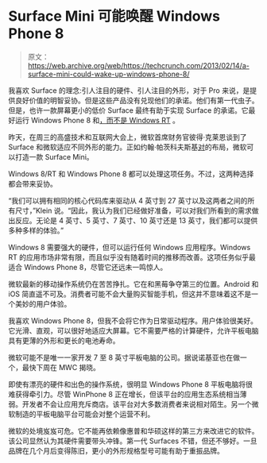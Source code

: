 # Surface Mini 可能唤醒 Windows Phone 8 

> 原文：<https://web.archive.org/web/https://techcrunch.com/2013/02/14/a-surface-mini-could-wake-up-windows-phone-8/>

我喜欢 Surface 的理念:引人注目的硬件、引人注目的外形，对于 Pro 来说，是提供良好价值的明智妥协。但是这些产品没有兑现他们的承诺。他们有第一代虫子。但是，也许一款屏幕更小的低价 Surface 最终有助于实现 Surface 的承诺。它最好运行 Windows Phone 8 和[，而不是 Windows RT](https://web.archive.org/web/20221208122936/https://beta.techcrunch.com/2013/02/04/fix-this-microsoft/) 。

昨天，在周三的高盛技术和互联网大会上，微软首席财务官彼得·克莱恩谈到了 Surface 和微软适应不同外形的能力。正如约翰·帕茨科夫斯基[对](https://web.archive.org/web/20221208122936/http://allthingsd.com/20130214/will-there-ever-be-a-surface-mini-sounds-like-it/)的布局，微软可以打造一款 Surface Mini。

Windows 8/RT 和 Windows Phone 8 都可以处理这项任务。不过，这两种选择都会带来妥协。

“我们可以拥有相同的核心代码库来驱动从 4 英寸到 27 英寸以及这两者之间的所有尺寸，”Klein 说。“因此，我认为我们已经做好准备，可以对我们所看到的需求做出反应。无论是 4 英寸、5 英寸、7 英寸、10 英寸还是 13 英寸，我们都可以提供多种多样的体验。”

Windows 8 需要强大的硬件，但可以运行任何 Windows 应用程序。Windows RT 的应用市场非常有限，而且似乎没有随着时间的推移而改善。这项任务似乎最适合 Windows Phone 8，尽管它还远未一鸣惊人。

微软最新的移动操作系统仍在苦苦挣扎。它在和黑莓争夺第三的位置。Android 和 iOS 简直遥不可及。消费者可能不会大量购买智能手机，但这并不意味着这不是一个美妙的用户体验。

我喜欢 Windows Phone 8，但我不会将它作为日常驱动程序。用户体验很美好。它光滑、直观，可以很好地适应大屏幕。它不需要严格的计算硬件，允许平板电脑具有更薄的外形和更长的电池寿命。

微软可能不是唯一一家开发 7 至 8 英寸平板电脑的公司。据说诺基亚也在做一个，最快下周在 MWC 揭晓。

即使有漂亮的硬件和出色的操作系统，很明显 Windows Phone 8 平板电脑将很难获得牵引力。尽管 WinPhone 8 正在增长，但该平台的应用生态系统相当薄弱。开发者不会让应用充斥商店。该平台对大多数消费者来说相对陌生。另一个微软制造的平板电脑平台可能会对整个运营不利。

微软的处境岌岌可危。它不能再依赖像惠普和华硕这样的第三方来改进它的软件。该公司显然认为其硬件需要带头冲锋。第一代 Surfaces 不错，但还不够好。一旦品牌在几个月后变得陈旧，更小的外形规格型号可能有助于重振品牌。